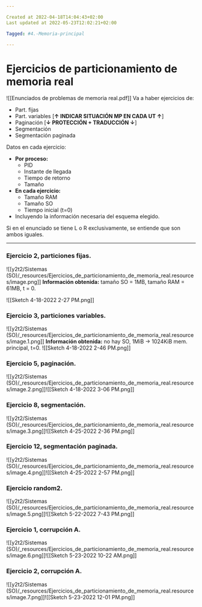 ```yaml
---

Created at 2022-04-18T14:04:43+02:00
Last updated at 2022-05-23T12:02:21+02:00

Tagged: #4.-Memoria-principal

---
```


# Ejercicios de particionamiento de memoria real

![[Enunciados de problemas de memoria real.pdf]]
Va a haber ejercicios de:

* Part. fijas
* Part. variables [**↑ INDICAR SITUACIÓN MP EN CADA UT ↑**]
* Paginación [**↓ PROTECCIÓN + TRADUCCIÓN ↓**]
* Segmentación
* Segmentación paginada


Datos en cada ejercicio:

* **Por proceso:**
  * PID
  * Instante de llegada
  * Tiempo de retorno
  * Tamaño
* **En cada ejercicio:**
  * Tamaño RAM
  * Tamaño SO
  * Tiempo inicial (t=0)
* Incluyendo la información necesaria del esquema elegido.

Si en el enunciado se tiene L o R exclusivamente, se entiende que son ambos iguales.

* * *



### Ejercicio 2, particiones fijas.

![[y2t2/Sistemas (SO)/_resources/Ejercicios_de_particionamiento_de_memoria_real.resources/image.png]]
**Información obtenida:** tamaño SO = 1MB, tamaño RAM = 61MB, t = 0.

![[Sketch 4-18-2022 2-27 PM.png]]


### Ejercicio 3, particiones variables.

![[y2t2/Sistemas (SO)/_resources/Ejercicios_de_particionamiento_de_memoria_real.resources/image.1.png]]
**Información obtenida:** no hay SO, 1MiB → 1024KiB mem. principal, t=0.
![[Sketch 4-18-2022 2-46 PM.png]]


### Ejercicio 5, paginación.

![[y2t2/Sistemas (SO)/_resources/Ejercicios_de_particionamiento_de_memoria_real.resources/image.2.png]]![[Sketch 4-18-2022 3-06 PM.png]]


### Ejercicio 8, segmentación.

![[y2t2/Sistemas (SO)/_resources/Ejercicios_de_particionamiento_de_memoria_real.resources/image.3.png]]![[Sketch 4-25-2022 2-36 PM.png]]


### Ejercicio 12, segmentación paginada.

![[y2t2/Sistemas (SO)/_resources/Ejercicios_de_particionamiento_de_memoria_real.resources/image.4.png]]![[Sketch 4-25-2022 2-57 PM.png]]


### Ejercicio random2.

![[y2t2/Sistemas (SO)/_resources/Ejercicios_de_particionamiento_de_memoria_real.resources/image.5.png]]![[Sketch 5-22-2022 7-43 PM.png]]

### Ejercicio 1, corrupción A.

![[y2t2/Sistemas (SO)/_resources/Ejercicios_de_particionamiento_de_memoria_real.resources/image.6.png]]![[Sketch 5-23-2022 10-22 AM.png]]

### Ejercicio 2, corrupción A.

![[y2t2/Sistemas (SO)/_resources/Ejercicios_de_particionamiento_de_memoria_real.resources/image.7.png]]![[Sketch 5-23-2022 12-01 PM.png]]

